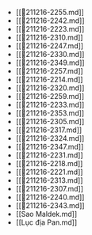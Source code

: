 - [[💬211216-2255.md]]
- [[💬211216-2242.md]]
- [[💬211216-2223.md]]
- [[💬211216-2310.md]]
- [[💬211216-2247.md]]
- [[💬211216-2330.md]]
- [[💬211216-2349.md]]
- [[💬211216-2257.md]]
- [[💬211216-2214.md]]
- [[💬211216-2320.md]]
- [[💬211216-2259.md]]
- [[💬211216-2233.md]]
- [[💬211216-2353.md]]
- [[💬211216-2305.md]]
- [[💬211216-2317.md]]
- [[💬211216-2324.md]]
- [[💬211216-2347.md]]
- [[💬211216-2231.md]]
- [[💬211216-2218.md]]
- [[💬211216-2221.md]]
- [[💬211216-2313.md]]
- [[💬211216-2307.md]]
- [[💬211216-2240.md]]
- [[💬211216-2343.md]]
- [[Sao Maldek.md]]
- [[Lục địa Pan.md]]
